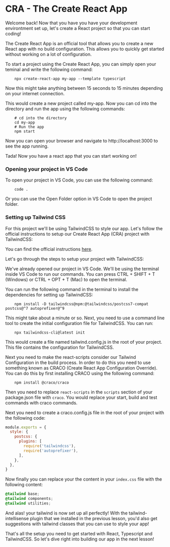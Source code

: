 # CRA - The Create React App

Welcome back! Now that you have you have your development environtment set up, let's create a React project so that you can start coding!

The Create React App is an official tool that allows you to create a new React app with no build configuration. This allows you to quickly get started without working on a lot of configuration.

To start a project using the Create React App, you can simply open your teminal and write the following command:

```
    npx create-react-app my-app --template typescript
```

Now this might take anything between 15 seconds to 15 minutes depending on your internet connection.

This would create a new project called my-app. Now you can cd into the directory and run the app using the following commands:

```
    # cd into the directory
    cd my-app
    # Run the app
    npm start
```

Now you can open your browser and navigate to http://localhost:3000 to see the app running.

Tada! Now you have a react app that you can start working on!

### Opening your project in VS Code

To open your project in VS Code, you can use the following command:

```
    code .
```

Or you can use the Open Folder option in VS Code to open the project folder.

### Setting up Tailwind CSS

For this project we'll be using TailwindCSS to style our app. Let's follow the official instructions to setup our Create React App (CRA) project with TailwindCSS:

You can find the official instructions [here](https://tailwindcss.com/docs/guides/create-react-app).

Let's go through the steps to setup your project with TailwindCSS:

We've already opened our project in VS Code. We'll be using the terminal inside VS Code to run our commands. You can press CTRL + SHIFT + T (Windows) or CTRL + OPT + T (Mac) to open the terminal.

You can run the following command in the terminal to install the dependencies for setting up TailwindCSS:

```
    npm install -D tailwindcss@npm:@tailwindcss/postcss7-compat postcss@^7 autoprefixer@^9
```

This might take about a minute or so. Next, you need to use a command line tool to create the initial configuration file for TailwindCSS. You can run:

```
    npx tailwindcss-cli@latest init
```

This would create a file named tailwind.config.js in the root of your project. This file contains the configuration for TailwindCSS.

Next you need to make the react-scripts consider our Tailwind Configuration in the build process. In order to do this you need to use something known as CRACO (Create React App Configuration Override). You can do this by first installing CRACO using the following command:

```
    npm install @craco/craco
```

Then you need to replace `react-scripts` in the `scripts` section of your package.json file with `craco`. You would replace your start, build and test commands with craco commands.

Next you need to create a craco.config.js file in the root of your project with the following code:

```js
module.exports = {
  style: {
    postcss: {
      plugins: [
        require('tailwindcss'),
        require('autoprefixer'),
      ],
    },
  },
}
```

Now finally you can replace your the content in your `index.css` file with the following content:

```css
@tailwind base;
@tailwind components;
@tailwind utilities;
```

And alas! your tailwind is now set up all perfectly! With the tailwind-intellisense plugin that we installed in the previous lesson, you'd also get suggestions with tailwind classes that you can use to style your app!

That's all the setup you need to get started with React, Typescript and TailwindCSS. So let's dive right into building our app in the next lesson!


